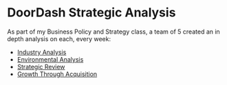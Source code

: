 # DoorDash Strategic Analysis
As part of my Business Policy and Strategy class, a team of 5 created an in depth analysis on each, every week: 
* [Industry Analysis](1Industry-Analysis.pdf)
* [Environmental Analysis](2Environmental-Assessment.pdf) 
* [Strategic Review](3strategic-review.pdf)
* [Growth Through Acquisition](4Growth-through-Acquisition.pdf)
